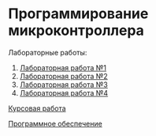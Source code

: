 # Программирование микроконтроллера

<!-- Микроконтроллер - функционально законченная микропроцессорная система, реализованная в виде одной микросхемы. В микроконтроллере нет операционной системы. МК исполняет код, который полностью пишет программист. Программист взаимодействует напрямую с "железом" посредством настройки регистров. -->

Лабораторные работы:

1. [Лабораторная работа №1](Lab1.md)
2. [Лабораторная работа №2](Lab2.md)
3. [Лабораторная работа №3](Lab3.md)
4. [Лабораторная работа №4](Lab4.md)

[Курсовая работа](course_work.md)

[Программное обеспечение](Software.md)
